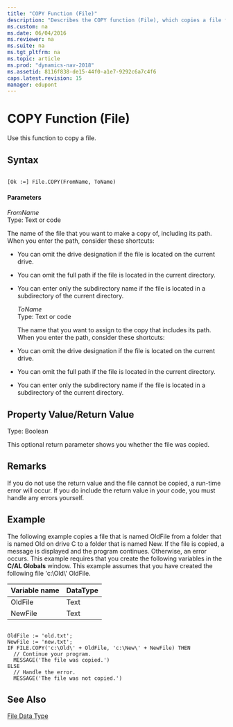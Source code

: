 ```yaml
---
title: "COPY Function (File)"
description: "Describes the COPY function (File), which copies a file from one specified location to another."
ms.custom: na
ms.date: 06/04/2016
ms.reviewer: na
ms.suite: na
ms.tgt_pltfrm: na
ms.topic: article
ms.prod: "dynamics-nav-2018"
ms.assetid: 8116f838-de15-44f0-a1e7-9292c6a7c4f6
caps.latest.revision: 15
manager: edupont
---
```

# COPY Function (File)
Use this function to copy a file.  
  
## Syntax  
  
```  
  
[Ok :=] File.COPY(FromName, ToName)  
```  
  
#### Parameters  
 *FromName*  
 Type: Text or code  
  
 The name of the file that you want to make a copy of, including its path. When you enter the path, consider these shortcuts:  
  
- You can omit the drive designation if the file is located on the current drive.  
  
- You can omit the full path if the file is located in the current directory.  
  
- You can enter only the subdirectory name if the file is located in a subdirectory of the current directory.  
  
  *ToName*  
  Type: Text or code  
  
  The name that you want to assign to the copy that includes its path. When you enter the path, consider these shortcuts:  
  
- You can omit the drive designation if the file is located on the current drive.  
  
- You can omit the full path if the file is located in the current directory.  
  
- You can enter only the subdirectory name if the file is located in a subdirectory of the current directory.  
  
## Property Value/Return Value  
 Type: Boolean  
  
 This optional return parameter shows you whether the file was copied.  
  
## Remarks  
 If you do not use the return value and the file cannot be copied, a run-time error will occur. If you do include the return value in your code, you must handle any errors yourself.  
  
## Example  
 The following example copies a file that is named OldFile from a folder that is named Old on drive C to a folder that is named New. If the file is copied, a message is displayed and the program continues. Otherwise, an error occurs. This example requires that you create the following variables in the **C/AL Globals** window. This example assumes that you have created the following file 'c:\\Old\\' OldFile.  
  
|Variable name|DataType|  
|-------------------|--------------|  
|OldFile|Text|  
|NewFile|Text|  
  
```  
  
OldFile := 'old.txt';  
NewFile := 'new.txt';  
IF FILE.COPY('c:\Old\' + OldFile, 'c:\New\' + NewFile) THEN  
  // Continue your program.  
  MESSAGE('The file was copied.')  
ELSE  
  // Handle the error.  
  MESSAGE('The file was not copied.')  
```  
  
## See Also  
 [File Data Type](File-Data-Type.md)